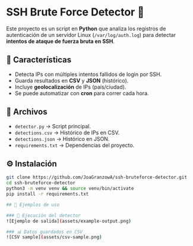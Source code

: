 # SSH Brute Force Detector 🔐

Este proyecto es un script en **Python** que analiza los registros de autenticación de un servidor Linux (`/var/log/auth.log`) para detectar **intentos de ataque de fuerza bruta en SSH**.

## 🚀 Características
- Detecta IPs con múltiples intentos fallidos de login por SSH.
- Guarda resultados en **CSV** y **JSON** (histórico).
- Incluye **geolocalización** de IPs (país/ciudad).
- Se puede automatizar con **cron** para correr cada hora.


## 📂 Archivos
- `detector.py` → Script principal.
- `detections.csv` → Histórico de IPs en CSV.
- `detections.json` → Histórico en JSON.
- `requirements.txt` → Dependencias del proyecto.

## ⚙️ Instalación
```bash
git clone https://github.com/JoaGranzowA/ssh-bruteforce-detector.git
cd ssh-bruteforce-detector
python3 -m venv venv && source venv/bin/activate
pip install -r requirements.txt

## 📸 Ejemplos de uso

### 🔎 Ejecución del detector
![Ejemplo de salida](assets/example-output.png)

### 📊 Datos guardados en CSV
![CSV sample](assets/csv-sample.png)
